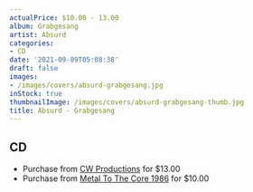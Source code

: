 ```yaml
---
actualPrice: $10.00 - 13.00
album: Grabgesang
artist: Absurd
categories:
- CD
date: '2021-09-09T05:08:38'
draft: false
images:
- /images/covers/absurd-grabgesang.jpg
inStock: true
thumbnailImage: /images/covers/absurd-grabgesang-thumb.jpg
title: Absurd - Grabgesang
---
```


## CD
* Purchase from [CW Productions](https://shop.cwproductions.net/products/absurd-grabgesang-cd) for $13.00
* Purchase from [Metal To The Core 1986](https://metaltothecore1986.com/shop/absurd-grabgesang-cd/) for $10.00
